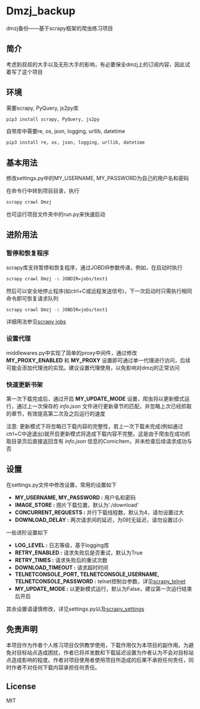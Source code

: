 # Dmzj_backup

dmzj备份——基于scrapy框架的爬虫练习项目

## 简介

考虑到叔叔的大手以及无形大手的影响，有必要保全dmzj上的订阅内容，因此试着写了这个项目

## 环境

需要scrapy, PyQuery, js2py库  

```bash
pip3 install scrapy, PyQuery, js2py
```

自带库中需要re, os, json, logging, urllib, datetime

```bash
pip3 install re, os, json, logging, urllib, datetime
```

## 基本用法

修改settings.py中的MY_USERNAME, MY_PASSWORD为自己的用户名和密码

在命令行中转到项目目录，执行

```bash
scrapy crawl Dmzj
```

也可运行项目文件夹中的run.py来快速启动

## 进阶用法

### 暂停和恢复程序

scrapy库支持暂停和恢复程序，通过JOBDIR参数传递，例如，在启动时执行

```bash
scrapy crawl Dmzj -s JOBDIR=jobs/test1
```

然后可以安全地停止程序(如ctrl+C或远程发送信号)，下一次启动时只需执行相同命令即可恢复请求队列

```bash
scrapy crawl Dmzj -s JOBDIR=jobs/test1
```

详细用法参见[scrapy jobs](https://docs.scrapy.org/en/latest/topics/jobs.html)

### 设置代理

middlewares.py中实现了简单的proxy中间件，通过修改 **MY_PROXY_ENABLED** 和 **MY_PROXY** 设置即可通过单一代理进行访问，后续可能会添加代理池的实现。建议设置代理使用，以免影响对dmzj的正常访问

### 快速更新书架

第一次下载完成后，通过开启 **MY_UPDATE_MODE** 设置，爬虫将以更新模式运行，通过上一次保存的 *info.json* 文件进行更新章节的匹配，并忽略上次已经抓取的章节，有效提高第二次及之后运行的速度

注意: 更新模式下将忽略已下载内容的完整性，若上一次下载未完成(例如通过ctrl+C中途退出)就开启更新模式将造成下载内容不完整。这是由于爬虫在成功抓取目录页后直接返回含有 *info.json* 信息的ComicItem，并未检查后续请求成功与否

## 设置

在settings.py文件中修改设置，常用的设置如下

- **MY_USERNAME, MY_PASSWORD :** 用户名和密码
- **IMAGE_STORE :** 图片下载位置，默认为'./download'
- **CONCURRENT_REQUESTS :** 并行下载线程数，默认为4，请勿设置过大
- **DOWNLOAD_DELAY :**  两次请求间的延迟，为0时无延迟，请勿设置过小

一些进阶设置如下

- **LOG_LEVEL :** 日志等级，基于logging库
- **RETRY_ENABLED :** 请求失败后是否重试，默认为True
- **RETRY_TIMES :** 请求失败后的重试次数
- **DOWNLOAD_TIMEOUT :** 请求超时时间
- **TELNETCONSOLE_PORT, TELNETCONSOLE_USERNAME, TELNETCONSOLE_PASSWORD :** telnet控制台参数，详见[scrapy_telnet](https://docs.scrapy.org/en/latest/topics/telnetconsole.html)
- **MY_UPDATE_MODE :** 以更新模式运行，默认为False，建议第一次运行结束后开启

其余设置请谨慎修改，详见settings.py以及[scrapy_settings](https://docs.scrapy.org/en/latest/topics/settings.html)

## 免责声明

本项目作为作者个人练习项目仅供教学使用，下载作用仅为本项目的副作用。为避免对目标站点造成困扰，作者已将并发数和下载延迟设置为作者认为不会对目标站点造成影响的程度。作者对项目使用者使用项目所造成的后果不承担任何责任，同时作者不对任何下载内容承担任何责任。

## License

MIT
